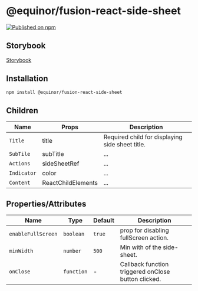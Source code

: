 <!--prettier-ignore-start-->
# @equinor/fusion-react-side-sheet 

[![Published on npm](https://img.shields.io/npm/v/@equinor/fusion-react-side-sheet.svg)](https://www.npmjs.com/package/@equinor/fusion-react-side-sheet)

## Storybook

[Storybook](https://equinor.github.io/fusion-react-components/?path=/docs/examples-side-sheet--component)


## Installation

```sh
npm install @equinor/fusion-react-side-sheet
```

## Children
| Name | Props  | Description
| ---- | ---- | -----------
| `Title` | title |  Required child for displaying side sheet title.
| `SubTile` | subTitle |  ...
| `Actions`| sideSheetRef | ...
| `Indicator` | color | ...
| `Content` | ReactChildElements| ...

## Properties/Attributes
| Name | Type | Default | Description
| ---- | ---- | ------- | -----------
| `enableFullScreen` | `boolean` | `true` | prop for disabling fullScreen action.
| `minWidth` | `number` | `500` | Min with of the side-sheet.
| `onClose` | `function` | - | Callback function triggered onClose button clicked.


<!--prettier-ignore-end-->
